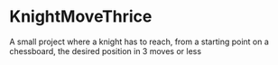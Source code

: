 # KnightMoveThrice
A small project where a knight has to reach, from a starting point on a chessboard, the desired position in 3 moves or less
